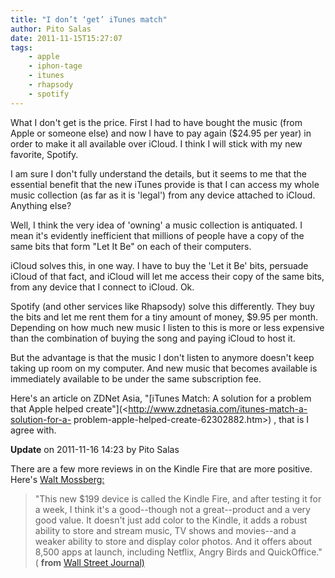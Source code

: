 ```yaml
---
title: "I don’t ‘get’ iTunes match"
author: Pito Salas
date: 2011-11-15T15:27:07
tags:
    - apple
    - iphon-tage
    - itunes
    - rhapsody
    - spotify
---
```




What I don't get is the price. First I had to have bought the music (from
Apple or someone else) and now I have to pay again ($24.95 per year) in order
to make it all available over iCloud. I think I will stick with my new
favorite, Spotify.

I am sure I don't fully understand the details, but it seems to me that the
essential benefit that the new iTunes provide is that I can access my whole
music collection (as far as it is 'legal') from any device attached to iCloud.
Anything else?

Well, I think the very idea of 'owning' a music collection is antiquated. I
mean it's evidently inefficient that millions of people have a copy of the
same bits that form "Let It Be" on each of their computers.

iCloud solves this, in one way. I have to buy the 'Let it Be' bits, persuade
iCloud of that fact, and iCloud will let me access their copy of the same
bits, from any device that I connect to iCloud. Ok.

Spotify (and other services like Rhapsody) solve this differently. They buy
the bits and let me rent them for a tiny amount of money, $9.95 per month.
Depending on how much new music I listen to this is more or less expensive
than the combination of buying the song and paying iCloud to host it.

But the advantage is that the music I don't listen to anymore doesn't keep
taking up room on my computer. And new music that becomes available is
immediately available to be under the same subscription fee.

Here's an article on ZDNet Asia, "[iTunes Match: A solution for a problem that
Apple helped create"](<http://www.zdnetasia.com/itunes-match-a-solution-for-a-
problem-apple-helped-create-62302882.htm>) , that is I agree with.

**Update** on 2011-11-16 14:23 by Pito Salas

There are a few more reviews in on the Kindle Fire that are more positive.
Here's [Walt
Mossberg:](<http://online.wsj.com/article/SB10001424052970204190504577040110511886588.html?mod=djemptech_t>)

> "This new $199 device is called the Kindle Fire, and after testing it for a
> week, I think it's a good--though not a great--product and a very good
> value. It doesn't just add color to the Kindle, it adds a robust ability to
> store and stream music, TV shows and movies--and a weaker ability to store
> and display color photos. And it offers about 8,500 apps at launch,
> including Netflix, Angry Birds and QuickOffice." ( **from** [Wall Street
> Journal)](<http://online.wsj.com/article/SB10001424052970204190504577040110511886588.html?mod=djemptech_t>)


